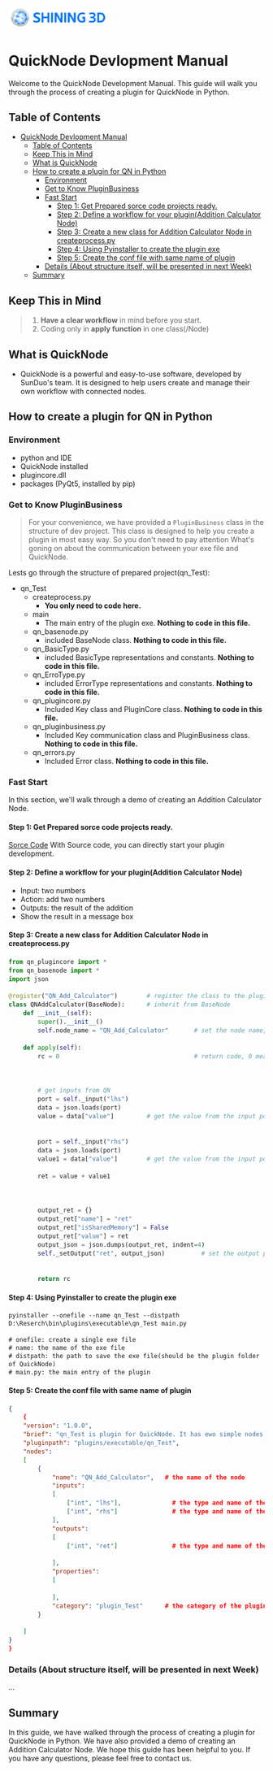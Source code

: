 <img src="images/image1.png" alt="Shining3D Logo" width="200" style="display: block; padding: 10px 0;">

# QuickNode Devlopment Manual


Welcome to the QuickNode Development Manual. This guide will walk you through the process of creating a plugin for QuickNode in Python.



## Table of Contents
- [QuickNode Devlopment Manual](#quicknode-devlopment-manual)
  - [Table of Contents](#table-of-contents)
  - [Keep This in Mind](#keep-this-in-mind)
  - [What is QuickNode](#what-is-quicknode)
  - [How to create a plugin for QN in Python](#how-to-create-a-plugin-for-qn-in-python)
    - [Environment](#environment)
    - [Get to Know PluginBusiness](#get-to-know-pluginbusiness)
    - [Fast Start](#fast-start)
      - [Step 1: Get Prepared sorce code projects ready.](#step-1-get-prepared-sorce-code-projects-ready)
      - [Step 2: Define a workflow for your plugin(Addition Calculator Node)](#step-2-define-a-workflow-for-your-pluginaddition-calculator-node)
      - [Step 3: Create a new class for Addition Calculator Node in createprocess.py](#step-3-create-a-new-class-for-addition-calculator-node-in-createprocesspy)
      - [Step 4: Using Pyinstaller to create the plugin exe](#step-4-using-pyinstaller-to-create-the-plugin-exe)
      - [Step 5: Create the conf file with same name of plugin](#step-5-create-the-conf-file-with-same-name-of-plugin)
    - [Details (About structure itself, will be presented in next Week)](#details-about-structure-itself-will-be-presented-in-next-week)
  - [Summary](#summary)



## Keep This in Mind

> 1. **Have a clear workflow** in mind before you start.
> 2. Coding only in **apply function** in one class(/Node)

## What is QuickNode

- QuickNode is a powerful and easy-to-use software, developed by SunDuo's team. It is designed to help users create and manage their own workflow with connected nodes.

## How to create a plugin for QN in Python

### Environment
- python and IDE
- QuickNode installed
- plugincore.dll
- packages (PyQt5, installed by pip)
### Get to Know PluginBusiness
> For your convenience, we have provided a `PluginBusiness` class in the structure of dev project. This class is designed to help you create a plugin in most easy way. So you don't need to pay attention What's goning on about the communication between your exe file and QuickNode. 

Lests go through the structure of prepared project(qn_Test):

- qn_Test
  - createprocess.py
    - **You only need to code here.**
  - main
    - The main entry of the plugin exe. **Nothing to code in this file.**
  - qn_basenode.py
    - included BaseNode class. **Nothing to code in this file.**
  - qn_BasicType.py
    - included BasicType representations and constants. **Nothing to code in this file.**
  - qn_ErroType.py
    - included ErrorType representations and constants. **Nothing to code in this file.**
  - qn_plugincore.py
    - Included Key class and PluginCore class. **Nothing to code in this file.**
  - qn_pluginbusiness.py
    - Included Key communication class and PluginBusiness class. **Nothing to code in this file.**
  - qn_errors.py
    - Included Error class. **Nothing to code in this file.**
  
  




### Fast Start
In this section, we'll walk through a demo of creating an Addition Calculator Node. 
#### Step 1: Get Prepared sorce code projects ready.
[Sorce Code](https://github.com/Shining3D-Technology-GmbH/Quicknode_Python.git)
With Source code, you can directly start your plugin development.

#### Step 2: Define a workflow for your plugin(Addition Calculator Node)
- Input: two numbers
- Action: add two numbers
- Outputs: the result of the addition
- Show the result in a message box

#### Step 3: Create a new class for Addition Calculator Node in createprocess.py
```python
from qn_plugincore import *
from qn_basenode import *
import json

@register("QN_Add_Calculator")        # register the class to the plugin
class QNAddCalculator(BaseNode):      # inherit from BaseNode
    def __init__(self):
        super().__init__()
        self.node_name = "QN_Add_Calculator"       # set the node name, should be same as the registered name

    def apply(self):
        rc = 0                                     # return code, 0 means success, -1 means failure



        # get inputs from QN
        port = self._input("lhs")
        data = json.loads(port)
        value = data["value"]         # get the value from the input port


        port = self._input("rhs")
        data = json.loads(port)
        value1 = data["value"]        # get the value from the input port

        ret = value + value1



        output_ret = {}
        output_ret["name"] = "ret"
        output_ret["isSharedMemory"] = False
        output_ret["value"] = ret
        output_json = json.dumps(output_ret, indent=4)
        self._setOutput("ret", output_json)          # set the output port


        return rc
```
#### Step 4: Using Pyinstaller to create the plugin exe
```shell
pyinstaller --onefile --name qn_Test --distpath D:\Reserch\bin\plugins\executable\qn_Test main.py

# onefile: create a single exe file
# name: the name of the exe file
# distpath: the path to save the exe file(should be the plugin folder of QuickNode)
# main.py: the main entry of the plugin
```
#### Step 5: Create the conf file with same name of plugin
```json
{
    {
	"version": "1.0.0",
	"brief": "qn_Test is plugin for QuickNode. It has ewo simple nodes, one is addition calculator, another is subtract calculator.",
	"pluginpath": "plugins/executable/qn_Test",
	"nodes":
	[
		{
			"name": "QN_Add_Calculator",   # the name of the node
			"inputs": 
			[
				["int", "lhs"],              # the type and name of the input port
				["int", "rhs"]               # the type and name of the input port
			],
			"outputs":
			[
				["int", "ret"]               # the type and name of the output port
				
			],
			"properties":
			[
				
			],
			"category": "plugin_Test"      # the category of the plugin(one plugin is for many nodes)
		}
		
	]
}
}
```
### Details (About structure itself, will be presented in next Week)
...

## Summary

In this guide, we have walked through the process of creating a plugin for QuickNode in Python. We have also provided a demo of creating an Addition Calculator Node. We hope this guide has been helpful to you. If you have any questions, please feel free to contact us.


